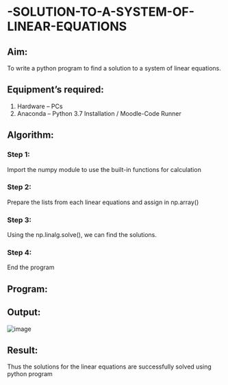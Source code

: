 # -SOLUTION-TO-A-SYSTEM-OF-LINEAR-EQUATIONS
## Aim:
To write a python program to find a solution to a system of linear equations.
## Equipment’s required:
1. 	Hardware – PCs
2. 	Anaconda – Python 3.7 Installation / Moodle-Code Runner
## Algorithm:
### Step 1: 
Import the numpy module to use the built-in functions for calculation
### Step 2: 
Prepare the lists from each linear equations and assign in np.array()
### Step 3: 
Using the np.linalg.solve(), we can find the solutions.
### Step 4: 
End the program
## Program:

## Output:
![image](https://github.com/Bhuvanesh-Suresh/-SOLUTION-TO-A-SYSTEM-OF-LINEAR-EQUATIONS/assets/145742661/c98ae13b-3312-4ea8-b957-f171730d7770)

## Result: 
Thus the solutions for the linear equations are successfully solved using python program

